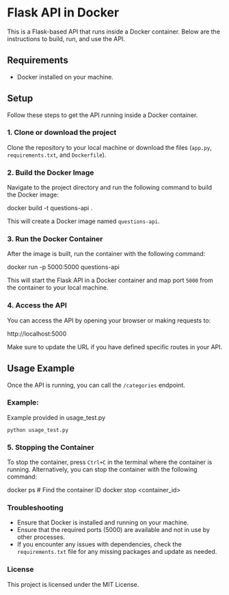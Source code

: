 # Flask API in Docker

This is a Flask-based API that runs inside a Docker container. Below are the instructions to build, run, and use the API.

## Requirements

- Docker installed on your machine.

## Setup

Follow these steps to get the API running inside a Docker container.

### 1. Clone or download the project

Clone the repository to your local machine or download the files (`app.py`, `requirements.txt`, and `Dockerfile`).

### 2. Build the Docker Image

Navigate to the project directory and run the following command to build the Docker image: 

docker build -t questions-api .

This will create a Docker image named `questions-api`.

### 3. Run the Docker Container

After the image is built, run the container with the following command:

docker run -p 5000:5000 questions-api

This will start the Flask API in a Docker container and map port `5000` from the container to your local machine.

### 4. Access the API

You can access the API by opening your browser or making requests to:

http://localhost:5000

Make sure to update the URL if you have defined specific routes in your API.

## Usage Example

Once the API is running, you can call the `/categories` endpoint.

### Example:

Example provided in usage_test.py

```
python usage_test.py
```


### 5. Stopping the Container

To stop the container, press `Ctrl+C` in the terminal where the container is running. Alternatively, you can stop the container with the following command:

docker ps  # Find the container ID
docker stop <container_id>

### Troubleshooting

- Ensure that Docker is installed and running on your machine.
- Ensure that the required ports (5000) are available and not in use by other processes.
- If you encounter any issues with dependencies, check the `requirements.txt` file for any missing packages and update as needed.

### License

This project is licensed under the MIT License.
